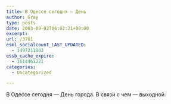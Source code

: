 ```yaml
---
title: В Одессе сегодня — День
author: Gray
type: posts
date: 2003-09-02T06:02:21+00:00
excerpt:
url: /3761
esml_socialcount_LAST_UPDATED:
  - 1497211803
essb_cache_expire:
  - 1614461221
categories:
  - Uncategorized

---
```








В Одессе сегодня &#8212; День города. В связи с чем &#8212; выходной.